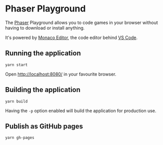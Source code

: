 # Phaser Playground

The [Phaser](http://phaser.io/) Playground allows you to code games in your browser without having to download or install anything.

It's powered by [Monaco Editor](https://microsoft.github.io/monaco-editor/), the code editor behind [VS Code](https://github.com/Microsoft/vscode).


## Running the application

    yarn start

Open [http://localhost:8080/](http://localhost:8080/) in your favourite browser.


## Building the application

    yarn build

Having the `-p` option enabled will build the application for production use.


## Publish as GitHub pages

    yarn gh-pages
